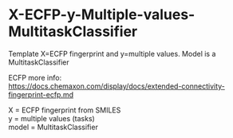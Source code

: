 # X-ECFP-y-Multiple-values-MultitaskClassifier  
Template X=ECFP fingerprint and y=multiple values. Model is a MultitaskClassifier

ECFP more info:   
https://docs.chemaxon.com/display/docs/extended-connectivity-fingerprint-ecfp.md


X = ECFP fingerprint from SMILES  
y = multiple values (tasks)  
model = MultitaskClassifier  

